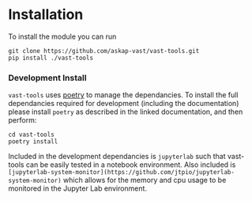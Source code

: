 # Installation

To install the module you can run
```
git clone https://github.com/askap-vast/vast-tools.git
pip install ./vast-tools
```

### Development Install

`vast-tools` uses [poetry](https://python-poetry.org/docs/) to manage the dependancies. 
To install the full dependancies required for development (including the documentation) please install `poetry` as described in the linked documentation, and then perform:
```
cd vast-tools
poetry install
```

Included in the development dependancies is `jupyterlab` such that vast-tools can be easily tested in a notebook environment.
Also included is `[jupyterlab-system-monitor](https://github.com/jtpio/jupyterlab-system-monitor)` which allows for the memory and cpu usage to be monitored in the Jupyter Lab environment.

